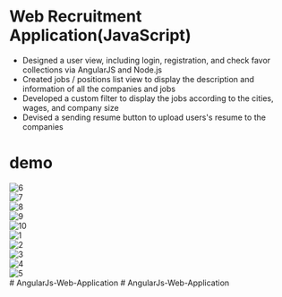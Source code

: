 # Web Recruitment Application(JavaScript)
- Designed a user view, including login, registration, and check favor collections via AngularJS and Node.js </br>
- Created jobs / positions list view to display the description and information of all the companies and jobs </br>
- Developed a custom filter to display the jobs according to the cities, wages, and company size </br>
- Devised a sending resume button to upload users's resume to the companies </br>


# demo

![6](https://user-images.githubusercontent.com/21152514/31312161-ccf19524-ab70-11e7-9091-05e94a1e28ad.png) </br>
![7](https://user-images.githubusercontent.com/21152514/31312162-ccf37998-ab70-11e7-9433-9d7c1231d4e9.png)</br>
![8](https://user-images.githubusercontent.com/21152514/31312163-ccf41cc2-ab70-11e7-92c6-97bbefae3fc9.png)</br>
![9](https://user-images.githubusercontent.com/21152514/31312164-ccf4c898-ab70-11e7-9fc7-9fc01d433593.png)</br>
![10](https://user-images.githubusercontent.com/21152514/31312166-ccf627ba-ab70-11e7-84c8-a312eec74f78.png)</br>
![1](https://user-images.githubusercontent.com/21152514/31312165-ccf58dbe-ab70-11e7-847b-297b5123cb12.png)</br>
![2](https://user-images.githubusercontent.com/21152514/31312167-cd040344-ab70-11e7-98af-7ba040934340.png)</br>
![3](https://user-images.githubusercontent.com/21152514/31312168-cd0721e6-ab70-11e7-86ea-3fb474d77424.png)</br>
![4](https://user-images.githubusercontent.com/21152514/31312169-cd0793e2-ab70-11e7-9f6b-f8cb4cd9115f.png)</br>
![5](https://user-images.githubusercontent.com/21152514/31312170-cd097978-ab70-11e7-95f5-a91019d30be3.png)</br>
#   A n g u l a r J s - W e b - A p p l i c a t i o n  
 #   A n g u l a r J s - W e b - A p p l i c a t i o n  
 